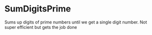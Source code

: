 # SumDigitsPrime

Sums up digits of prime numbers until we get a single digit number. Not super efficient but gets the job done
